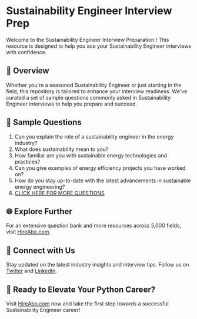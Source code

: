 # Sustainability Engineer Interview Prep

Welcome to the Sustainability Engineer Interview Preparation ! This resource is designed to help you ace your Sustainability Engineer interviews with confidence.

## 🚀 Overview

Whether you're a seasoned Sustainability Engineer or just starting in the field, this repository is tailored to enhance your interview readiness. We've curated a set of sample questions commonly asked in Sustainability Engineer interviews to help you prepare and succeed.

## 📝 Sample Questions

1. Can you explain the role of a sustainability engineer in the energy industry?
2. What does sustainability mean to you?
3. How familiar are you with sustainable energy technologies and practices?
4. Can you give examples of energy efficiency projects you have worked on?
5. How do you stay up-to-date with the latest advancements in sustainable energy engineering?
6. [CLICK HERE FOR MORE QUESTIONS](https://hireabo.com/job/20_1_8/Sustainability%20Engineer)

## 🌐 Explore Further

For an extensive question bank and more resources across 5,000 fields, visit [HireAbo.com](https://www.hireabo.com).

## 📱 Connect with Us

Stay updated on the latest industry insights and interview tips. Follow us on [Twitter](https://twitter.com/hireabo) and [LinkedIn](https://www.linkedin.com/in/hire-abo-3609972a8/).

## 🚀 Ready to Elevate Your Python Career?

Visit [HireAbo.com](https://www.hireabo.com) now and take the first step towards a successful Sustainability Engineer career!